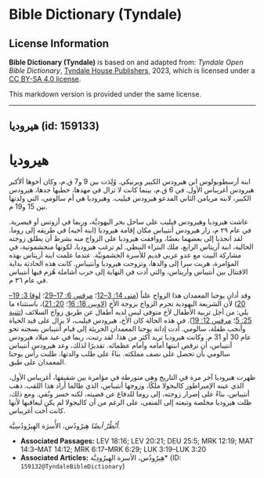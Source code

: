 # Bible Dictionary (Tyndale)

## License Information

**Bible Dictionary (Tyndale)** is based on and adapted from: _Tyndale Open Bible Dictionary_, [Tyndale House Publishers](https://tyndaleopenresources.com/), 2023, which is licensed under a [CC BY-SA 4.0 license](https://creativecommons.org/licenses/by-sa/4.0/legalcode.en).

This markdown version is provided under the same license.



--------------------------------

## هيروديا (id: 159133)

هيروديا
=======

ابنة أرسطوبولوس ابن هيرودس الكبير وبرنيكي. وُلِدَت بين 9 و7 ق.م، وكان أخوها ألأكبر هيرودس أغريباس الأول. في 6 ق.م، بينما كانت لا تزال في مهدها، خطبها جدها، هيرودس الكبير، لابنه مريامن الثاني المدعو هيرودس فيليب. وهيروديا هي أم سالومي، التي ولدتها بين 15 و19 م.

عاشت هيروديا وهيرودس فيليب على ساحل بحر اليهوديَّة، وربما في أزوتس أو قيصرية. في عام ٢٩ م، زار هيرودس أنتيباس مكان إقامة هيروديا (ابنة أخيه) في طريقه إلى روما. لقد انجذبا إلى بعضهما بعضًا، ووافقت هيروديا على الزواج منه بشرط أن يطلق زوجته الحالية، ابنة أريتاس الرابع، ملك البتراء النبطي. لم ترغب هيروديا، لكونها منحشمونية، في مشاركة البيت مع عدو عربي قديم للأسرة الحشمونيَّة. عندما علمت ابنة أريتاس بهذه المؤامرة، هربت سرا إلى والدها، وتزوجت هيروديا وأنتيباس. كانت هذه الحادثة بداية الاقتتال بين أنتيباس وأريتاس، والتي أدت في النهاية إلى حرب أشاملة هُزم فيها أنتيباس في عام ٣٦ م.

وقد أدان يوحنا المعمدان هذا الزواج علناً ([متى 14: 3–12](https://ref.ly/Matt14:3-Matt14:12)؛ [مرقس 6: 17–29](https://ref.ly/Mark6:17-Mark6:29)؛ [لوقا 3: 19–20](https://ref.ly/Luke3:19-Luke3:20)) لأن الشريعة اليهودية تحرم الزواج بزوجة الأخ ([لاويين 18: 16](https://ref.ly/Lev18:16)؛ [20: 21](https://ref.ly/Lev20:21))، باستثناء ما يلي: من أجل تربية الأطفال لأخ متوفى ليس لديه أطفال عن طريق زواج السلائف ([تثنية 25: 5](https://ref.ly/Deut25:5)؛ [مرقس 12: 19](https://ref.ly/Mark12:19)). في هذه الحالة كان الأخ، هيرودس فيليب، لا يزال على قيد الحياة وأنجب طفلة، سالومي. أدت إدانة يوحنا المعمدان الجريئة إلى قيام أنتيباس بسجنه تحو عام 30 أو 31 م. وكانت هيروديا تريد أكثر من هذا. لقد رتبت، ربما في عيد ميلاد هيرودس أنتيباس، أن ترقص ابنتها أمامه وأمام عظمائه. تقديرًا لذلك، وعد هيرودس أنتيباس سالومي بأن تحصل على نصف مملكته. بناءً على طلب والدتها، طلبت رأس يوحنا المعمدان على طبق.

ظهرت هيروديا آخر مرة في التاريخ وهي متورطة في مؤامرة بين شقيقها، أغريباس الأول، الذي عينه الإمبراطور كاليجولا ملكًا، وزوجها أنتيباس، الذي طالما أراد هذا اللقب. ذهب أنتيباس، بناءً على إصرار زوجته، إلى روما للدفاع عن قضيته، لكنه خسر ونُفي. ومع ذلك، ظلت هيروديا مخلصة وتبعته إلى المنفى، على الرغم من أن كاليجولا لم يكن ليعاقبها لأنها كانت أخت أغريباس.

*اُنْظُرْ أيضًا* هِيرُودُس، الأُسرَة الهِيرُودُسِيَّة.

* **Associated Passages:** LEV 18:16; LEV 20:21; DEU 25:5; MRK 12:19; MAT 14:3–MAT 14:12; MRK 6:17–MRK 6:29; LUK 3:19–LUK 3:20
* **Associated Articles:** هِيرُودُس، الأسرة الهِيرُودِيَّة* (ID: `159132@TyndaleBibleDictionary`)

